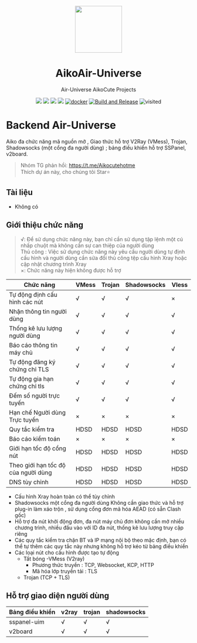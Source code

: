 <p align="center"><img src="https://avatars.githubusercontent.com/u/91626055?v=4" width="128" /></p>

<div align="center">

# AikoAir-Universe
Air-Universe AikoCute Projects

[![](https://img.shields.io/badge/Telegram-group-green?style=flat-square)](https://t.me/aikocutehotme)
[![](https://img.shields.io/badge/Telegram-channel-blue?style=flat-square)](https://t.me/AikoCute_Support)
[![](https://img.shields.io/github/downloads/AikoAir-Universe/Air-Universe/total.svg?style=flat-square)](https://github.com/AikoAir-Universe/Air-Universe/releases)
[![](https://img.shields.io/github/v/release/AikoAir-Universe/Air-Universe?style=flat-square)](https://github.com/AikoAir-Universe/Air-Universe/releases)
[![docker](https://img.shields.io/docker/v/aikocute/airu?label=Docker%20image&sort=semver)](https://hub.docker.com/r/aikocute/airu)
[![Build and Release](https://github.com/AikoAir-Universe/Air-Universe/actions/workflows/release.yml/badge.svg)](https://github.com/AikoAir-Universe/Air-Universe/actions/workflows/release.yml)
<img alt="visited" src="https://badges.pufler.dev/visits/AikoAir-Universe/Air-Universe"/>
</div>


# Backend Air-Universe

Aiko đa chức năng mã nguồn mở , Giao thức hỗ trợ V2Ray (VMess), Trojan, Shadowsocks (một cổng đa người dùng) ; bảng điều khiển hỗ trợ SSPanel, v2board.

> Nhóm TG phản hồi: https://t.me/Aikocutehotme <br>
> Thích dự án này, cho chúng tôi Star⭐

## Tài liệu

- Không có

## Giới thiệu chức năng

> √: Để sử dụng chức năng này, bạn chỉ cần sử dụng tập lệnh một cú nhấp chuột mà không cần sự can thiệp của người dùng <br>
> Thủ công : Việc sử dụng chức năng này yêu cầu người dùng tự định cấu hình và người dùng cần sửa đổi thủ công tệp cấu hình Xray hoặc cập nhật chương trình Xray <br>
> ×: Chức năng này hiện không được hỗ trợ



| Chức năng                          | VMess | Trojan | Shadowsocks | Vless |
| ---------------------------------- | ----- | ------ | ----------- | ----- |
| Tự động định cấu hình các nút      |  √    |  √     |  √          |   ×   |
| Nhận thông tin người dùng          |  √    |  √     |  √          |   √   |
| Thống kê lưu lượng người dùng      |  √    |  √     |  √          |   √   |
| Báo cáo thông tin máy chủ          |  √    |  √     |  √          |   √   |
| Tự động đăng ký chứng chỉ TLS      |  √    |  √     |  √          |   √   |
| Tự động gia hạn chứng chỉ tls      |  √    |  √     |  √          |   √   |
| Đếm số người trực tuyến            |  √    |  √     |  √          |   √   |
| Hạn chế Người dùng Trực tuyến      |  ×    |  ×     |  ×          |   ×   |
| Quy tắc kiểm tra                   | HDSD  | HDSD   |     HDSD    |  HDSD |
| Báo cáo kiểm toán                  |  ×    |  ×     |  ×          |   ×   |
| Giới hạn tốc độ cổng nút           | HDSD  | HDSD   |     HDSD    |  HDSD |
| Theo giới hạn tốc độ của người dùng| HDSD  | HDSD   |     HDSD    |  HDSD |
| DNS tùy chỉnh                      | HDSD  | HDSD   |     HDSD    |  HDSD |


- Cấu hình Xray hoàn toàn có thể tùy chỉnh
- Shadowsocks một cổng đa người dùng Không cần giao thức và hỗ trợ plug-in làm xáo trộn , sử dụng cổng đơn mã hóa AEAD (có sẵn Clash gốc)
- Hỗ trợ đa nút khởi động đơn, đa nút máy chủ đơn không cần mở nhiều chương trình, nhiều đầu vào với ID đa nút, thống kê lưu lượng truy cập riêng
- Các quy tắc kiểm tra chặn BT và IP mạng nội bộ theo mặc định, bạn có thể tự thêm các quy tắc này nhưng không hỗ trợ kéo từ bảng điều khiển
- Các loại nút cho cấu hình được tạo tự động
    - Tất bóng
    -VMess (V2ray)
      - Phương thức truyền : TCP, Websocket, KCP, HTTP
      - Mã hóa lớp truyền tải : TLS
    - Trojan (TCP + TLS)


## Hỗ trợ giao diện người dùng

| Bảng điều khiển     | v2ray | trojan | shadowsocks |
| ------------------- | ----- | ------ | ----------- |
| sspanel-uim         | √     | √      | √           |
| v2board             | √     | √      | √           |



